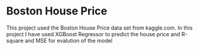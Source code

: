 # Boston House Price
This project used the Boston House Price data set from kaggle.com. In this project I have used XGBoost Regressor to predict the house price and R-square and MSE for evalution of the model
